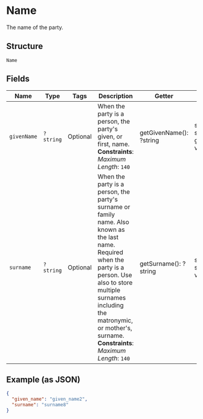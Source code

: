 
# Name

The name of the party.

## Structure

`Name`

## Fields

| Name | Type | Tags | Description | Getter | Setter |
|  --- | --- | --- | --- | --- | --- |
| `givenName` | `?string` | Optional | When the party is a person, the party's given, or first, name.<br>**Constraints**: *Maximum Length*: `140` | getGivenName(): ?string | setGivenName(?string givenName): void |
| `surname` | `?string` | Optional | When the party is a person, the party's surname or family name. Also known as the last name. Required when the party is a person. Use also to store multiple surnames including the matronymic, or mother's, surname.<br>**Constraints**: *Maximum Length*: `140` | getSurname(): ?string | setSurname(?string surname): void |

## Example (as JSON)

```json
{
  "given_name": "given_name2",
  "surname": "surname8"
}
```

